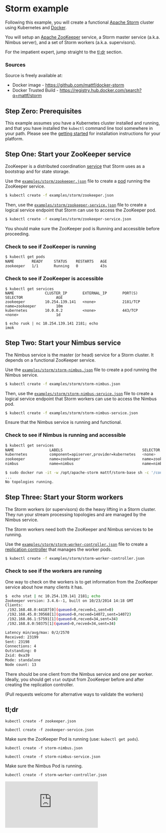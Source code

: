 <!-- BEGIN MUNGE: UNVERSIONED_WARNING -->


<!-- END MUNGE: UNVERSIONED_WARNING -->

# Storm example

Following this example, you will create a functional [Apache
Storm](http://storm.apache.org/) cluster using Kubernetes and
[Docker](http://docker.io).

You will setup an [Apache ZooKeeper](http://zookeeper.apache.org/)
service, a Storm master service (a.k.a. Nimbus server), and a set of
Storm workers (a.k.a. supervisors).

For the impatient expert, jump straight to the [tl;dr](#tldr)
section.

### Sources

Source is freely available at:
* Docker image - https://github.com/mattf/docker-storm
* Docker Trusted Build - https://registry.hub.docker.com/search?q=mattf/storm

## Step Zero: Prerequisites

This example assumes you have a Kubernetes cluster installed and
running, and that you have installed the ```kubectl``` command line
tool somewhere in your path. Please see the [getting
started](../../docs/getting-started-guides/) for installation
instructions for your platform.

## Step One: Start your ZooKeeper service

ZooKeeper is a distributed coordination [service](../../docs/user-guide/services.md) that Storm uses as a
bootstrap and for state storage.

Use the [`examples/storm/zookeeper.json`](zookeeper.json) file to create a [pod](../../docs/user-guide/pods.md) running
the ZooKeeper service.

```sh
$ kubectl create -f examples/storm/zookeeper.json
```

Then, use the [`examples/storm/zookeeper-service.json`](zookeeper-service.json) file to create a
logical service endpoint that Storm can use to access the ZooKeeper
pod.

```sh
$ kubectl create -f examples/storm/zookeeper-service.json
```

You should make sure the ZooKeeper pod is Running and accessible
before proceeding.

### Check to see if ZooKeeper is running

```sh
$ kubectl get pods
NAME        READY     STATUS    RESTARTS   AGE
zookeeper   1/1       Running   0          43s
```

### Check to see if ZooKeeper is accessible

```console
$ kubectl get services
NAME              CLUSTER_IP       EXTERNAL_IP       PORT(S)       SELECTOR               AGE
zookeeper         10.254.139.141   <none>            2181/TCP      name=zookeeper         10m
kubernetes        10.0.0.2         <none>            443/TCP       <none>                 1d

$ echo ruok | nc 10.254.139.141 2181; echo
imok
```

## Step Two: Start your Nimbus service

The Nimbus service is the master (or head) service for a Storm
cluster. It depends on a functional ZooKeeper service.

Use the [`examples/storm/storm-nimbus.json`](storm-nimbus.json) file to create a pod running
the Nimbus service.

```sh
$ kubectl create -f examples/storm/storm-nimbus.json
```

Then, use the [`examples/storm/storm-nimbus-service.json`](storm-nimbus-service.json) file to
create a logical service endpoint that Storm workers can use to access
the Nimbus pod.

```sh
$ kubectl create -f examples/storm/storm-nimbus-service.json
```

Ensure that the Nimbus service is running and functional.

### Check to see if Nimbus is running and accessible

```sh
$ kubectl get services
NAME                LABELS                                    SELECTOR            IP(S)               PORT(S)
kubernetes          component=apiserver,provider=kubernetes   <none>              10.254.0.2          443
zookeeper           name=zookeeper                            name=zookeeper      10.254.139.141      2181
nimbus              name=nimbus                               name=nimbus         10.254.115.208      6627

$ sudo docker run -it -w /opt/apache-storm mattf/storm-base sh -c '/configure.sh 10.254.139.141 10.254.115.208; ./bin/storm list'
...
No topologies running.
```

## Step Three: Start your Storm workers

The Storm workers (or supervisors) do the heavy lifting in a Storm
cluster. They run your stream processing topologies and are managed by
the Nimbus service.

The Storm workers need both the ZooKeeper and Nimbus services to be
running.

Use the [`examples/storm/storm-worker-controller.json`](storm-worker-controller.json) file to create a
[replication controller](../../docs/user-guide/replication-controller.md) that manages the worker pods.

```sh
$ kubectl create -f examples/storm/storm-worker-controller.json
```

### Check to see if the workers are running

One way to check on the workers is to get information from the
ZooKeeper service about how many clients it has.

```sh
$  echo stat | nc 10.254.139.141 2181; echo
Zookeeper version: 3.4.6--1, built on 10/23/2014 14:18 GMT
Clients:
 /192.168.48.0:44187[0](queued=0,recved=1,sent=0)
 /192.168.45.0:39568[1](queued=0,recved=14072,sent=14072)
 /192.168.86.1:57591[1](queued=0,recved=34,sent=34)
 /192.168.8.0:50375[1](queued=0,recved=34,sent=34)

Latency min/avg/max: 0/2/2570
Received: 23199
Sent: 23198
Connections: 4
Outstanding: 0
Zxid: 0xa39
Mode: standalone
Node count: 13
```

There should be one client from the Nimbus service and one per
worker. Ideally, you should get ```stat``` output from ZooKeeper
before and after creating the replication controller.

(Pull requests welcome for alternative ways to validate the workers)

## tl;dr

```kubectl create -f zookeeper.json```

```kubectl create -f zookeeper-service.json```

Make sure the ZooKeeper Pod is running (use: ```kubectl get pods```).

```kubectl create -f storm-nimbus.json```

```kubectl create -f storm-nimbus-service.json```

Make sure the Nimbus Pod is running.

```kubectl create -f storm-worker-controller.json```




<!-- BEGIN MUNGE: IS_VERSIONED -->
<!-- TAG IS_VERSIONED -->
<!-- END MUNGE: IS_VERSIONED -->


<!-- BEGIN MUNGE: GENERATED_ANALYTICS -->
[![Analytics](https://kubernetes-site.appspot.com/UA-36037335-10/GitHub/examples/storm/README.md?pixel)]()
<!-- END MUNGE: GENERATED_ANALYTICS -->
